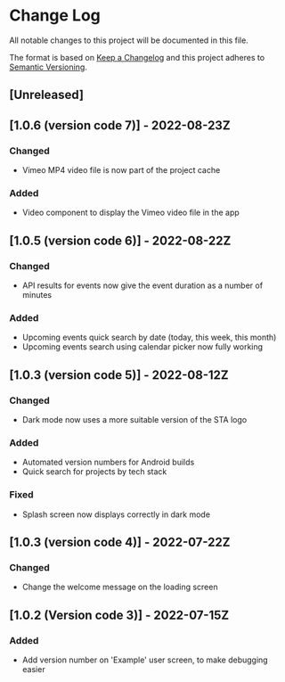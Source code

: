 # Change Log

All notable changes to this project will be documented in this file.

The format is based on [Keep a Changelog](http://keepachangelog.com/)
and this project adheres to [Semantic Versioning](http://semver.org/).

## [Unreleased]

## [1.0.6 (version code 7)] - 2022-08-23Z

### Changed

- Vimeo MP4 video file is now part of the project cache 

### Added

- Video component to display the Vimeo video file in the app

## [1.0.5 (version code 6)] - 2022-08-22Z

### Changed

- API results for events now give the event duration as a number of minutes

### Added

- Upcoming events quick search by date (today, this week, this month)
- Upcoming events search using calendar picker now fully working

## [1.0.3 (version code 5)] - 2022-08-12Z

### Changed

- Dark mode now uses a more suitable version of the STA logo

### Added

- Automated version numbers for Android builds
- Quick search for projects by tech stack

### Fixed

- Splash screen now displays correctly in dark mode

## [1.0.3 (version code 4)] - 2022-07-22Z

### Changed

- Change the welcome message on the loading screen

## [1.0.2 (Version code 3)] - 2022-07-15Z

### Added

- Add version number on 'Example' user screen, to make debugging easier
